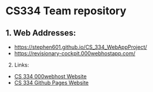 # CS334 Team repository
## 1. Web Addresses:
  * https://stephen601.github.io/CS_334_WebAppProject/
  * https://revisionary-cockpit.000webhostapp.com/

2. Links: 
  * [CS 334 000webhost Website](https://revisionary-cockpit.000webhostapp.com)
  * [CS 334 Github Pages Website](https://stephen601.github.io/CS_334_WebAppProject/)